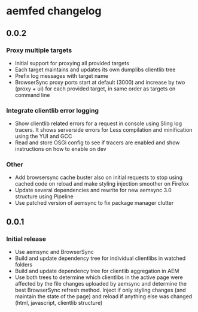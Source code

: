 # aemfed changelog

## 0.0.2

### Proxy multiple targets

* Initial support for proxying all provided targets
* Each target maintains and updates its own dumplibs clientlib tree
* Prefix log messages with target name
* BrowserSync proxy ports start at default (3000) and increase by two (proxy + ui) for each provided target, in same order as targets on command line

### Integrate clientlib error logging

* Show clientlib related errors for a request in console using Sling log tracers. It shows serverside errors for Less compilation and minification using the YUI and GCC
* Read and store OSGi config to see if tracers are enabled and show instructions on how to enable on dev

### Other

* Add browsersync cache buster also on initial requests to stop using cached code on reload and make styling injection smoother on Firefox
* Update several dependencies and rewrite for new aemsync 3.0 structure using Pipeline
* Use patched version of aemsync to fix package manager clutter

## 0.0.1

### Initial release

* Use aemsync and BrowserSync
* Build and update dependency tree for individual clientlibs in watched folders
* Build and update dependency tree for clientlib aggregation in AEM
* Use both trees to determine which clientlibs in the active page were affected by the file changes uploaded by aemsync and determine the best BrowserSync refresh method. Inject if only styling changes (and maintain the state of the page) and reload if anything else was changed (html, javascript, clientlib structure)

